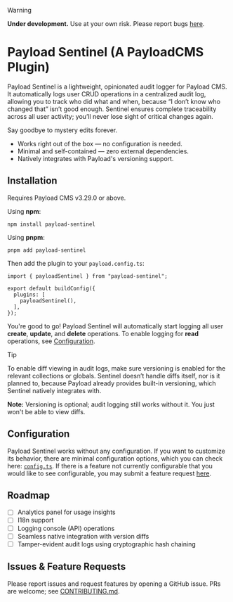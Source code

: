> [!WARNING]
> **Under development.** Use at your own risk. Please report bugs [here](https://github.com/atlasgong/payload-sentinel/issues).

# Payload Sentinel (A PayloadCMS Plugin)

Payload Sentinel is a lightweight, opinionated audit logger for Payload CMS. It automatically logs user CRUD operations in a centralized audit log, allowing you to track who did what and when, because “I don’t know who changed that” isn’t good enough. Sentinel ensures complete traceability across all user activity; you’ll never lose sight of critical changes again.

Say goodbye to mystery edits forever.

- Works right out of the box — no configuration is needed.
- Minimal and self-contained — zero external dependencies.
- Natively integrates with Payload's versioning support.

## Installation

Requires Payload CMS v3.29.0 or above.

Using **npm**:

```
npm install payload-sentinel
```

Using **pnpm**:

```
pnpm add payload-sentinel
```

Then add the plugin to your `payload.config.ts`:

```
import { payloadSentinel } from "payload-sentinel";

export default buildConfig({
  plugins: [
    payloadSentinel(),
  ],
});
```

You're good to go! Payload Sentinel will automatically start logging all user **create**, **update**, and **delete** operations. To enable logging for **read** operations, see [Configuration](#configuration).

> [!TIP]
> To enable diff viewing in audit logs, make sure versioning is enabled for the relevant collections or globals. Sentinel doesn’t handle diffs itself, nor is it planned to, because Payload already provides built-in versioning, which Sentinel natively integrates with.
>
> **Note:** Versioning is optional; audit logging still works without it. You just won't be able to view diffs.

## Configuration

Payload Sentinel works without any configuration. If you want to customize its behavior, there are minimal configuration options, which you can check here: [`config.ts`](./src/config.ts). If there is a feature not currently configurable that you would like to see configurable, you may submit a feature request [here](https://github.com/atlasgong/payload-sentinel/issues).

## Roadmap

- [ ] Analytics panel for usage insights
- [ ] I18n support
- [ ] Logging console (API) operations
- [ ] Seamless native integration with version diffs
- [ ] Tamper-evident audit logs using cryptographic hash chaining

## Issues & Feature Requests

Please report issues and request features by opening a GitHub issue. PRs are welcome; see [CONTRIBUTING.md](./CONTRIBUTING.md).
